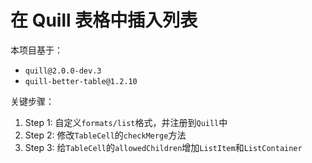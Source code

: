 # 在 Quill 表格中插入列表

本项目基于：
- `quill@2.0.0-dev.3`
- `quill-better-table@1.2.10`

关键步骤：
1. Step 1: 自定义`formats/list`格式，并注册到`Quill`中
2. Step 2: 修改`TableCell`的`checkMerge`方法
3. Step 3: 给`TableCell`的`allowedChildren`增加`ListItem`和`ListContainer`
